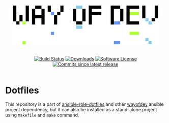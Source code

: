 <br>

<div align="center">
<img width="456" src="https://raw.githubusercontent.com/wayofdev/ansible-role-tpl/master/assets/logo.gh-light-mode-only.png#gh-light-mode-only">
<img width="456" src="https://raw.githubusercontent.com/wayofdev/ansible-role-tpl/master/assets/logo.gh-dark-mode-only.png#gh-dark-mode-only">
</div>


<br>

<br>

<div align="center">
<a href="https://actions-badge.atrox.dev/lotyp/dotfiles/goto"><img alt="Build Status" src="https://img.shields.io/endpoint.svg?url=https%3A%2F%2Factions-badge.atrox.dev%2Flotyp%2Fdotfiles%2Fbadge&style=flat-square"/></a>
<a href="#"><img src="https://img.shields.io/github/downloads/lotyp/dotfiles/total.svg?style=flat-square" alt="Downloads"/></a>
<a href="LICENSE"><img src="https://img.shields.io/github/license/lotyp/dotfiles.svg?style=flat-square&color=blue" alt="Software License"/></a>
<a href="#"><img alt="Commits since latest release" src="https://img.shields.io/github/commits-since/lotyp/dotfiles/latest?style=flat-square"></a>
</div>


<br>

# Dotfiles

This repository is a part of [ansible-role-dotfiles](https://github.com/wayofdev/ansible-role-dotfiles) and other [wayofdev](https://github.com/wayofdev) ansible project dependency, but it can also be installed as a stand-alone project using `Makefile` and `make` command.
